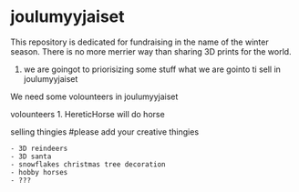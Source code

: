# joulumyyjaiset
This repository is dedicated for fundraising in the name of the winter season. There is no more merrier way than sharing 3D prints for the world.

1. we are goingot to priorisizing some stuff what we are gointo ti sell in joulumyyjaiset

We need some volounteers in joulumyyjaiset

volounteers
    1. HereticHorse will do horse

selling thingies
    #please add your creative thingies 

    - 3D reindeers
    - 3D santa
    - snowflakes christmas tree decoration
    - hobby horses
    - ???